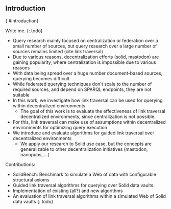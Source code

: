 ## Introduction
{:#introduction}

Write me.
{:.todo}

- Query research mainly focused on centralization or federation over a small number of sources, but query research over a large number of sources remains limited (cite link traversal)
- Due to various reasons, decentralization efforts (solid, mastodon) are gaining popularity, where centralization is impossible due to various reasons
- With data being spread over a huge number document-based sources, querying becomes difficult
- While federated querying techniques don't scale to the number of required sources, and depend on SPARQL endpoints, they are not suitable
- In this work, we investigate how link traversal can be used for querying within decentralized environments
    - The goal of this work is to evaluate the effectiveness of link traversal decentralized environments, since centralization is not possible.
- For this, link traversal can make use of assumptions within decentralized environments for optimizing query execution
- We introduce and evaluate algorithms for guided link traversal over decentralized environments
    - We apply our research to Solid use case, but the concepts are generalizable to other decentralization initiatives (mastodon, nanopubs, ...)

Contributions:
- SolidBench: Benchmark to simulate a Web of data with configurable structural axioms
- Guided link traversal algorithms for querying over Solid data vaults
- Implementation of existing (all?) and new algorithms
- An evaluation of link traversal algorithms within a simulated Web of Solid data vaults
{:.todo}
